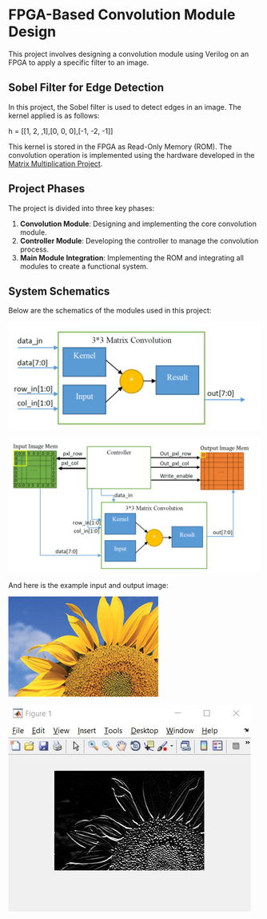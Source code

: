 # FPGA-Based Convolution Module Design

This project involves designing a convolution module using Verilog on an FPGA to apply a specific filter to an image. 

## Sobel Filter for Edge Detection

In this project, the Sobel filter is used to detect edges in an image. The kernel applied is as follows:

 h = [[1, 2, ,1],[0, 0, 0],[-1, -2, -1]]

This kernel is stored in the FPGA as Read-Only Memory (ROM). The convolution operation is implemented using the hardware developed in the [Matrix Multiplication Project](https://github.com/MDKAM/Matrix-Multiplier_verilog_FPGA.git).

## Project Phases

The project is divided into three key phases:

1. **Convolution Module**: Designing and implementing the core convolution module.
2. **Controller Module**: Developing the controller to manage the convolution process.
3. **Main Module Integration**: Implementing the ROM and integrating all modules to create a functional system.

## System Schematics
Below are the schematics of the modules used in this project:

![Matrix Convulotion Schematic](MatrixConvolution.png)

![Controller Schematic](controllerModule.png)

And here is the example input and output image:

![Test Image](test.png)

![Output Image](output_image.jpg)